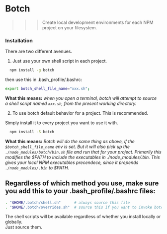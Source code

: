 

# Botch

>>> Create local development environments for each NPM project on your filesystem.

### Installation

There are two different avenues.

1. Just use your own shell script in each project.

```bash
  npm install -g botch
```

then use this in .bash_profile/.bashrc:

```bash
export botch_shell_file_name="xxx.sh";
```

__**What this means:**__ _when you open a terminal, botch will attempt to source <br>
a shell script named `xxx.sh`, from the present working directory._

<p>
<p>

2. To use botch default behavior for a project. This is recommended.

Simply install it to every project you want to use it with.

```bash
  npm install -S botch
```

<p>

__**What this means:**__ _Botch will do the same thing as above, if the `$botch_shell_file_name` env is set.
But it will also pick up the `./node_modules/botch/bin.sh` file and run that for your project.
Primarily this modifies the $PATH to include the executables in ./node_modules/.bin.
This gives your local NPM executables *precendece*, since it prepends `./node_modules/.bin` to $PATH._

<p>
<p>

## Regardless of which method you use, make sure you add this to your .bash_profile/.bashrc files:

```bash
. "$HOME/.botch/shell.sh"      # always source this file
. "$HOME/.botch/overrides.sh"  # source this if you want to invoke botch when changing directories
```

The shell scripts will be available regardless of whether you install locally or globally. <br>
Just source them.



